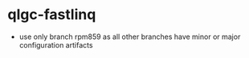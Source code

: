 # qlgc-fastlinq
- use only branch rpm859 as all other branches have minor or major configuration artifacts
